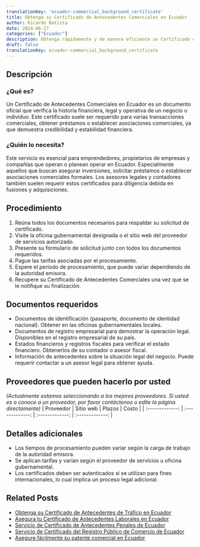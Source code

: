 ```yaml
---
translationKey: 'ecuador-commercial_background_certificate'
title: Obtenga su Certificado de Antecedentes Comerciales en Ecuador
author: Ricardo Batista
date: 2024-06-27
categories: ["Ecuador"]
description: Obtenga rápidamente y de manera eficiente un Certificado de Antecedentes Comerciales en Ecuador para su negocio con nuestro proceso simplificado.
draft: false
translationKey: ecuador-commercial_background_certificate
---
```


## Descripción
### ¿Qué es?
Un Certificado de Antecedentes Comerciales en Ecuador es un documento oficial que verifica la historia financiera, legal y operativa de un negocio o individuo. Este certificado suele ser requerido para varias transacciones comerciales, obtener préstamos o establecer asociaciones comerciales, ya que demuestra credibilidad y estabilidad financiera.

### ¿Quién lo necesita?
Este servicio es esencial para emprendedores, propietarios de empresas y compañías que operan o planean operar en Ecuador. Especialmente aquellos que buscan asegurar inversiones, solicitar préstamos o establecer asociaciones comerciales formales. Los asesores legales y contadores también suelen requerir estos certificados para diligencia debida en fusiones y adquisiciones.

## Procedimiento

1. Reúna todos los documentos necesarios para respaldar su solicitud de certificado.
2. Visite la oficina gubernamental designada o el sitio web del proveedor de servicios autorizado.
3. Presente su formulario de solicitud junto con todos los documentos requeridos.
4. Pague las tarifas asociadas por el procesamiento.
5. Espere el período de procesamiento, que puede variar dependiendo de la autoridad emisora.
6. Recupere su Certificado de Antecedentes Comerciales una vez que se le notifique su finalización.

## Documentos requeridos

- Documentos de identificación (pasaporte, documento de identidad nacional). Obtener en las oficinas gubernamentales locales.
- Documentos de registro empresarial para demostrar la operación legal. Disponibles en el registro empresarial de su país.
- Estados financieros y registros fiscales para verificar el estado financiero. Obtenerlos de su contador o asesor fiscal.
- Información de antecedentes sobre la situación legal del negocio. Puede requerir contactar a un asesor legal para obtener ayuda.

## Proveedores que pueden hacerlo por usted
_(Actualmente estamos seleccionando a los mejores proveedores. Si usted es o conoce a un proveedor, por favor contáctenos o edite la página directamente)_
| Proveedor        |     Sitio web    |     Plazos      |       Costo     |
| :-------------: | :-------------: |  :-------------: | :-------------: |

## Detalles adicionales

- Los tiempos de procesamiento pueden variar según la carga de trabajo de la autoridad emisora.
- Se aplican tarifas y varían según el proveedor de servicios u oficina gubernamental.
- Los certificados deben ser autenticados si se utilizan para fines internacionales, lo cual implica un proceso legal adicional.


## Related Posts

- [Obtenga su Certificado de Antecedentes de Tráfico en Ecuador](https://tramitit.com/es/guides/ecuador/certificado_de_antecedentes_de_tránsito/)
- [Asegura tu Certificado de Antecedentes Laborales en Ecuador](https://tramitit.com/es/guides/ecuador/certificado_de_antecedentes_laborales/)
- [Servicio de Certificado de Antecedentes Penales de Ecuador](https://tramitit.com/es/guides/ecuador/certificado_de_antecedentes_penales/)
- [Servicio de Certificado del Registro Público de Comercio de Ecuador](https://tramitit.com/es/guides/ecuador/certificado_de_inscripción_en_el_registro_público_de_comercio/)
- [Asegure fácilmente su patente comercial en Ecuador](https://tramitit.com/es/guides/ecuador/solicitud_de_patente_comercial/)